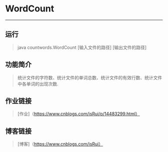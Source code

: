 
# WordCount
---

## 运行
>java countwords.WordCount [输入文件的路径] [输出文件的路径]

## 功能简介
>统计文件的字符数、统计文件的单词总数、统计文件的有效行数、统计文件中各单词的出现次数.

## 作业链接
>[作业]（https://www.cnblogs.com/isRui/p/14483299.html）
## 博客链接
>[博客]（https://www.cnblogs.com/isRui）
